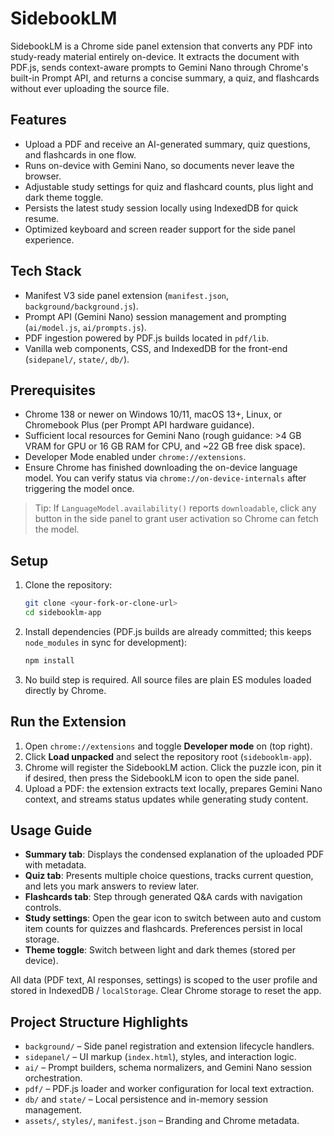 # SidebookLM

SidebookLM is a Chrome side panel extension that converts any PDF into study-ready material entirely on-device. It extracts the document with PDF.js, sends context-aware prompts to Gemini Nano through Chrome's built-in Prompt API, and returns a concise summary, a quiz, and flashcards without ever uploading the source file.

## Features
- Upload a PDF and receive an AI-generated summary, quiz questions, and flashcards in one flow.
- Runs on-device with Gemini Nano, so documents never leave the browser.
- Adjustable study settings for quiz and flashcard counts, plus light and dark theme toggle.
- Persists the latest study session locally using IndexedDB for quick resume.
- Optimized keyboard and screen reader support for the side panel experience.

## Tech Stack
- Manifest V3 side panel extension (`manifest.json`, `background/background.js`).
- Prompt API (Gemini Nano) session management and prompting (`ai/model.js`, `ai/prompts.js`).
- PDF ingestion powered by PDF.js builds located in `pdf/lib`.
- Vanilla web components, CSS, and IndexedDB for the front-end (`sidepanel/`, `state/`, `db/`).

## Prerequisites
- Chrome 138 or newer on Windows 10/11, macOS 13+, Linux, or Chromebook Plus (per Prompt API hardware guidance).
- Sufficient local resources for Gemini Nano (rough guidance: >4 GB VRAM for GPU or 16 GB RAM for CPU, and ~22 GB free disk space).
- Developer Mode enabled under `chrome://extensions`.
- Ensure Chrome has finished downloading the on-device language model. You can verify status via `chrome://on-device-internals` after triggering the model once.

> Tip: If `LanguageModel.availability()` reports `downloadable`, click any button in the side panel to grant user activation so Chrome can fetch the model.

## Setup
1. Clone the repository:
   ```bash
   git clone <your-fork-or-clone-url>
   cd sidebooklm-app
   ```
2. Install dependencies (PDF.js builds are already committed; this keeps `node_modules` in sync for development):
   ```bash
   npm install
   ```
3. No build step is required. All source files are plain ES modules loaded directly by Chrome.

## Run the Extension
1. Open `chrome://extensions` and toggle **Developer mode** on (top right).
2. Click **Load unpacked** and select the repository root (`sidebooklm-app`).
3. Chrome will register the SidebookLM action. Click the puzzle icon, pin it if desired, then press the SidebookLM icon to open the side panel.
4. Upload a PDF: the extension extracts text locally, prepares Gemini Nano context, and streams status updates while generating study content.

## Usage Guide
- **Summary tab**: Displays the condensed explanation of the uploaded PDF with metadata.
- **Quiz tab**: Presents multiple choice questions, tracks current question, and lets you mark answers to review later.
- **Flashcards tab**: Step through generated Q&A cards with navigation controls.
- **Study settings**: Open the gear icon to switch between auto and custom item counts for quizzes and flashcards. Preferences persist in local storage.
- **Theme toggle**: Switch between light and dark themes (stored per device).

All data (PDF text, AI responses, settings) is scoped to the user profile and stored in IndexedDB / `localStorage`. Clear Chrome storage to reset the app.

## Project Structure Highlights
- `background/` – Side panel registration and extension lifecycle handlers.
- `sidepanel/` – UI markup (`index.html`), styles, and interaction logic.
- `ai/` – Prompt builders, schema normalizers, and Gemini Nano session orchestration.
- `pdf/` – PDF.js loader and worker configuration for local text extraction.
- `db/` and `state/` – Local persistence and in-memory session management.
- `assets/`, `styles/`, `manifest.json` – Branding and Chrome metadata.

